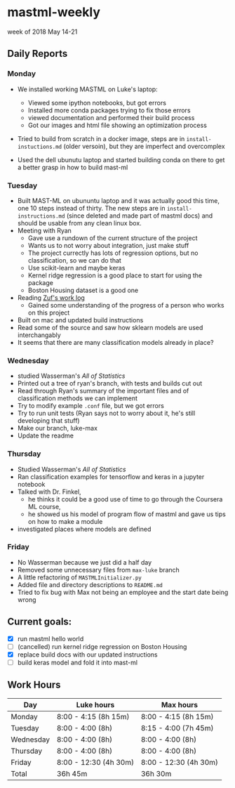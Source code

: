 # mastml-weekly
week of 2018 May 14-21

## Daily Reports

### Monday
- We installed working MASTML on Luke's laptop:
  * Viewed some ipython notebooks, but got errors
  * Installed more conda packages trying to fix those errors
  * viewed documentation and performed their build process
  * Got our images and html file showing an optimization process

- Tried to build from scratch in a docker image, steps are in `install-instuctions.md` (older versoin), but they are imperfect and overcomplex

- Used the dell ubunutu laptop and started building conda on there to get a better grasp in how to build mast-ml

### Tuesday
- Built MAST-ML on ubununtu laptop and it was actually good this time, one 10 steps instead of thirty. The new steps are in `install-instructions.md` (since deleted and made part of mastml docs) and should be usable from any clean linux box.
- Meeting with Ryan
  * Gave use a rundown of the current structure of the project
  * Wants us to not worry about integration, just make stuff
  * The project currectly has lots of regression options, but no classification, so we can do that
  * Use scikit-learn and maybe keras
  * Kernel ridge regression is a good place to start for using the package
  * Boston Housing dataset is a good one
- Reading [Zuf's work log](https://docs.google.com/document/d/1ruQg7kuH_oTWwapB54wWx1ruEYSxhBZgCOugDtwRh4k/edit?usp=sharing)
  * Gained some understanding of the progress of a person who works on this project
- Built on mac and updated build instructions
- Read some of the source and saw how sklearn models are used interchangably
- It seems that there are many classification models already in place?

### Wednesday

- studied Wasserman's _All of Statistics_
- Printed out a tree of ryan's branch, with tests and builds cut out
- Read through Ryan's summary of the important files and of classification methods we can implement
- Try to modify example `.conf` file, but we got errors
- Try to run unit tests (Ryan says not to worry about it, he's still developing that stuff)
- Make our branch, luke-max
- Update the readme

### Thursday

- Studied Wasserman's _All of Statistics_
- Ran classification examples for  tensorflow and keras in a jupyter notebook
- Talked with Dr. Finkel,
  - he thinks it could be a good use of time to go through the Coursera ML course,
  - he showed us his model of program flow of mastml and gave us tips on how to make a module
- investigated places where models are defined


### Friday
- No Wasserman because we just did a half day
- Removed some unnecessary files from `max-luke` branch
- A little refactoring of `MASTMLInitializer.py`
- Added file and directory descriptions to `README.md`
- Tried to fix bug with Max not being an employee and the start date being wrong

## Current goals:

- [x] run mastml hello world
- [ ] (cancelled) run kernel ridge regression on Boston Housing
- [x] replace build docs with our updated instructions
- [ ] build keras model and fold it into mast-ml

## Work Hours

Day | Luke hours | Max hours
--- | --- | ---
Monday | 8:00 - 4:15 (8h 15m) | 8:00 - 4:15 (8h 15m)
Tuesday | 8:00 - 4:00 (8h) | 8:15 - 4:00 (7h 45m)
Wednesday | 8:00 - 4:00 (8h) | 8:00 - 4:00 (8h)
Thursday | 8:00 - 4:00 (8h) | 8:00 - 4:00 (8h)
Friday | 8:00 - 12:30 (4h 30m) | 8:00 - 12:30 (4h 30m)
Total | 36h 45m | 36h 30m
